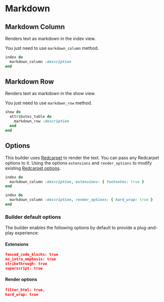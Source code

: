 # Markdown

## Markdown Column

Renders text as markdown in the index view.

You just need to use `markdown_column` method.

```ruby
index do
  markdown_column :description
end
```

## Markdown Row

Renders text as markdown in the show view.

You just need to use `markdown_row` method.

```ruby
show do
  attributes_table do
    markdown_row :description
  end
end
```

## Options

This builder uses [Redcarpet](https://github.com/vmg/redcarpet) to render the text. You can pass any Redcarpet options to it. Using the options `extensions` and `render_options` to modify existing [Redcarpet options](https://github.com/vmg/redcarpet#and-its-like-really-simple-to-use).

```ruby
index do
  markdown_column :description, extensions: { footnotes: true }
end

index do
  markdown_column :description, render_options: { hard_wrap: true }
end
```

### Builder default options

The builder enables the following options by default to provide a plug-and-play experience:

#### Extensions
``` json
fenced_code_blocks: true
no_intra_emphasis: true
strikethrough: true
superscript: true
```

#### Render options

```json
filter_html: true,
hard_wrap: true
```
